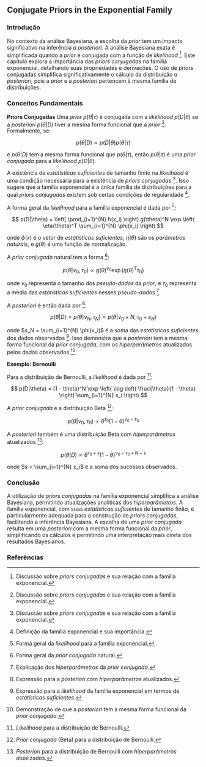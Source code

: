 ## Conjugate Priors in the Exponential Family

### Introdução
No contexto da análise Bayesiana, a escolha da *prior* tem um impacto significativo na inferência *a posteriori*. A análise Bayesiana exata é simplificada quando a *prior* é conjugada com a função de *likelihood* [^9.2.5]. Este capítulo explora a importância das *priors conjugadas* na família exponencial, detalhando suas propriedades e derivações. O uso de priors conjugadas simplifica significativamente o cálculo da distribuição *a posteriori*, pois a *prior* e a *posteriori* pertencem à mesma família de distribuições.

### Conceitos Fundamentais

**Priors Conjugadas** Uma *prior* $p(\theta|\tau)$ é conjugada com a *likelihood* $p(D|\theta)$ se a *posteriori* $p(\theta|D)$ tiver a mesma forma funcional que a *prior* [^9.2.5]. Formalmente, se:

$$ p(\theta|D) \propto p(D|\theta) p(\theta|\tau) $$

e $p(\theta|D)$ tem a mesma forma funcional que $p(\theta|\tau)$, então $p(\theta|\tau)$ é uma *prior conjugada* para a *likelihood* $p(D|\theta)$.

A existência de *estatísticas suficientes* de tamanho finito na *likelihood* é uma condição necessária para a existência de *priors conjugadas* [^9.2.5]. Isso sugere que a família exponencial é a única família de distribuições para a qual *priors conjugadas* existem sob certas condições de regularidade [^9.2].

A forma geral da *likelihood* para a família exponencial é dada por [^9.41]:

$$ p(D|\theta) = \left[ \prod_{i=1}^{N} h(x_i) \right] g(\theta)^N \exp \left( \eta(\theta)^T \sum_{i=1}^{N} \phi(x_i) \right) $$

onde $\phi(x)$ é o vetor de *estatísticas suficientes*, $\eta(\theta)$ são os *parâmetros naturais*, e $g(\theta)$ é uma função de normalização.

A *prior conjugada* natural tem a forma [^9.51]:

$$ p(\theta|\nu_0, \tau_0) \propto g(\theta)^{\nu_0} \exp \left( \eta(\theta)^T \tau_0 \right) $$

onde $\nu_0$ representa o tamanho dos *pseudo-dados* da *prior*, e $\tau_0$ representa a média das *estatísticas suficientes* nesses *pseudo-dados* [^9.52].

A *posteriori* é então dada por [^9.53]:

$$ p(\theta|D) = p(\theta|\nu_N, \tau_N) = p(\theta|\nu_0 + N, \tau_0 + s_N) $$

onde $s_N = \sum_{i=1}^{N} \phi(x_i)$ é a soma das *estatísticas suficientes* dos dados observados [^9.49]. Isso demonstra que a *posteriori* tem a mesma forma funcional da *prior conjugada*, com os *hiperparâmetros* atualizados pelos dados observados [^9.54].

**Exemplo: Bernoulli**

Para a distribuição de Bernoulli, a *likelihood* é dada por [^9.61]:

$$ p(D|\theta) = (1 - \theta)^N \exp \left( \log \left( \frac{\theta}{1 - \theta} \right) \sum_{i=1}^{N} x_i \right) $$

A *prior conjugada* é a distribuição Beta [^9.62]:

$$ p(\theta|\nu_0, \tau_0) \propto \theta^{\tau_0} (1 - \theta)^{\nu_0 - \tau_0} $$

A *posteriori* também é uma distribuição Beta com *hiperparâmetros* atualizados [^9.64]:

$$ p(\theta|D) \propto \theta^{\tau_0 + s} (1 - \theta)^{\nu_0 - \tau_0 + N - s} $$

onde $s = \sum_{i=1}^{N} x_i$ é a soma dos sucessos observados.

### Conclusão

A utilização de *priors conjugadas* na família exponencial simplifica a análise Bayesiana, permitindo atualizações analíticas dos *hiperparâmetros*. A família exponencial, com suas *estatísticas suficientes* de tamanho finito, é particularmente adequada para a construção de *priors conjugadas*, facilitando a inferência Bayesiana. A escolha de uma *prior conjugada* resulta em uma *posteriori* com a mesma forma funcional da *prior*, simplificando os cálculos e permitindo uma interpretação mais direta dos resultados Bayesianos.

### Referências
[^9.2]: Definição da família exponencial e sua importância.
[^9.2.5]:  Discussão sobre *priors conjugadas* e sua relação com a família exponencial.
[^9.41]:  Forma geral da *likelihood* para a família exponencial.
[^9.49]:  Expressão para a *likelihood* da família exponencial em termos de *estatísticas suficientes*.
[^9.51]:  Forma geral da *prior conjugada* natural.
[^9.52]:  Explicação dos *hiperparâmetros* da *prior conjugada*.
[^9.53]:  Expressão para a *posteriori* com *hiperparâmetros* atualizados.
[^9.54]: Demonstração de que a *posteriori* tem a mesma forma funcional da *prior conjugada*.
[^9.61]: *Likelihood* para a distribuição de Bernoulli.
[^9.62]: *Prior conjugada* (Beta) para a distribuição de Bernoulli.
[^9.64]: *Posteriori* para a distribuição de Bernoulli com *hiperparâmetros* atualizados.
<!-- END -->